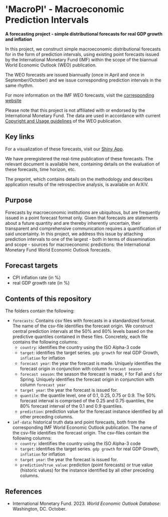 # 'MacroPI' - Macroeconomic Prediction Intervals 

**A forecasting project - simple distributional forecasts for real GDP growth and inflation**

In this project, we construct simple macroeconomic distributional forecasts for in the form of prediction intervals, using existing point forecasts issued by the International Monetary Fund (IMF) within the scope of the biannual World Economic Outlook (WEO) publication. 

The WEO forecasts are issued biannually (once in April and once in September/October) and we issue corresponding prediction intervals in the same rhythm. 

For more information on the IMF WEO forecasts, visit the [corresponding website](https://www.imf.org/en/Publications/WEO/frequently-asked-questions)

Please note that this project is not affiliated with or endorsed by the International Monetary Fund. The data are used in accordance with current [Copyright and Usage guidelines](https://www.imf.org/external/terms.htm) of the WEO publication. 

## Key links

For a visualization of these forecasts, visit our [Shiny App](https://probability-forecasting.shinyapps.io/macropi/). 

We have preregistered the real-time publication of these forecasts. The relevant document is available here, containing details on the evaluation of these forecasts, time horizon, etc.

The preprint, which contains details on the methodology and describes application results of the retrospective analysis, is available on ArXiV. 

## Purpose 

Forecasts by macroeconomic institutions are ubiquitous, but are frequently issued in a point forecast format only. Given that forecasts are statements about a future quantity and are thereby inherently uncertain, their transparent and comprehensive communication requires a quantification of said uncertainty. In this project, we address this issue by attaching prediction intervals to one of the largest - both in terms of dissemination and scope - sources for macroeconomic predictions: the International Monetary Fund World Economic Outlook forecasts.

## Forecast targets

- CPI inflation rate (in %)
- real GDP growth rate (in %)

## Contents of this repository
The folders contain the following:

* `forecasts`: Contains csv files with forecasts in a standardized format. The name of the csv-file identifies the forecast origin. We construct central prediction intervals at the 50% and 80% levels based on the predictive quantiles contained in these files. Concretely, each file contains the following columns:
	* `country`: identifies the country using the ISO Alpha-3 code
	* `target`: identifies the target series. `gdp growth` for real GDP Growth, `inflation` for inflation 
	* `forecast year`: the year the forecast is made. Uniquely identifies the forecast origin in conjunction with column `forecast season`
	* `forecast season`: the season the forecast is made, `F` for Fall and `S` for Spring. Uniquely identifies the forecast origin in conjunction with column `forecast year`
	* `target year`: the year the forecast is issued for.
	* `quantile`: the quantile level, one of 0.1, 0.25, 0.75 or 0.9. The 50% forecast interval is comprised of the 0.25 and 0.75 quantiles, the 80% forecast interval of the 0.1 and 0.9 quantiles.
	* `prediction`: prediction value for the forecast instance identified by all other preceding columns. 
* `imf-data`: historical truth data and point forecasts, both from the corresponding IMF World Economic Outlook publication. The name of the csv-file identifies the forecast origin. The csv-files contain the following columns:
	* `country`: identifies the country using the ISO Alpha-3 code
	* `target`: identifies the target series. `gdp growth` for real GDP Growth, `inflation` for inflation 
	* `target year`: the year the forecast is issued for.
	* `prediction`/`true_value`: prediction (point forecasts) or true value (historic values) for the instance identified by all other preceding columns.

## References
- International Monetary Fund. 2023. *World Economic Outlook Database*: Washington, DC. October.